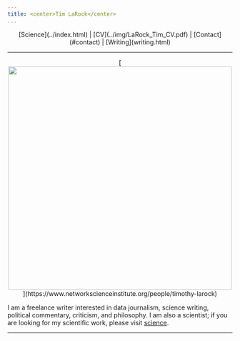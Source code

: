 ```yaml
---
title: <center>Tim LaRock</center>
...
```


<center> [Science](../index.html) | [CV](../img/LaRock_Tim_CV.pdf) | [Contact](#contact) | [Writing](writing.html)</center>

----

<center>[<img src="https://uploads-ssl.webflow.com/58920a954e6c16dd742902c7/5bc78f7efaca718cb09689bf_timothy-crop.png" height=500 width=500>](https://www.networkscienceinstitute.org/people/timothy-larock)</center>

I am a freelance writer interested in data journalism, science writing, political commentary, criticism, and philosophy. I am also a scientist; if you are looking for my scientific work, please visit [science](../index.html).

-----

